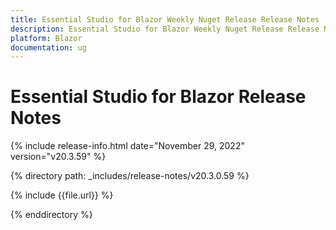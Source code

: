 ```yaml
---
title: Essential Studio for Blazor Weekly Nuget Release Release Notes  
description: Essential Studio for Blazor Weekly Nuget Release Release Notes 
platform: Blazor
documentation: ug
---
```


# Essential Studio for  Blazor  Release Notes  

{% include release-info.html date="November 29, 2022"  version="v20.3.59" %} 

{% directory path: _includes/release-notes/v20.3.0.59 %}

{% include {{file.url}} %}

{% enddirectory %}